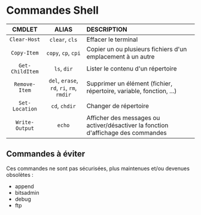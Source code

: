 # Commandes Shell

|CMDLET|ALIAS|DESCRIPTION|
|:--:|:--:|:--|
|`Clear-Host`|`clear`, `cls`|Effacer le terminal|
|`Copy-Item`|`copy`, `cp`, `cpi`|Copier un ou plusieurs fichiers d'un emplacement à un autre|
|`Get-ChildItem`|`ls`, `dir`|Lister le contenu d'un répertoire|
|`Remove-Item`|`del`, `erase`, `rd`, `ri`, `rm`, `rmdir`|Supprimer un élément (fichier, répertoire, variable, fonction, ...)|
|`Set-Location`|`cd`, `chdir`|Changer de répertoire|
|`Write-Output`|`echo`|Afficher des messages ou activer/désactiver la fonction d'affichage des commandes|

## Commandes à éviter

Ces commandes ne sont pas sécurisées, plus maintenues et/ou devenues obsolètes :

+ append
+ bitsadmin
+ debug
+ ftp
